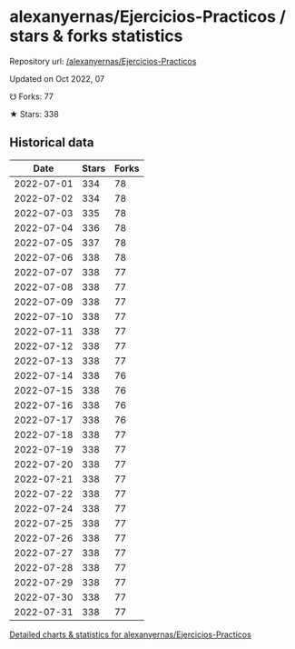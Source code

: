 # alexanyernas/Ejercicios-Practicos / stars & forks statistics

Repository url: [/alexanyernas/Ejercicios-Practicos](https://github.com/alexanyernas/Ejercicios-Practicos)

Updated on Oct 2022, 07

☋ Forks: 77

★ Stars: 338

## Historical data
| Date | Stars | Forks |
|------|-------|-------|
| 2022-07-01 | 334 | 78 | 
| 2022-07-02 | 334 | 78 | 
| 2022-07-03 | 335 | 78 | 
| 2022-07-04 | 336 | 78 | 
| 2022-07-05 | 337 | 78 | 
| 2022-07-06 | 338 | 78 | 
| 2022-07-07 | 338 | 77 | 
| 2022-07-08 | 338 | 77 | 
| 2022-07-09 | 338 | 77 | 
| 2022-07-10 | 338 | 77 | 
| 2022-07-11 | 338 | 77 | 
| 2022-07-12 | 338 | 77 | 
| 2022-07-13 | 338 | 77 | 
| 2022-07-14 | 338 | 76 | 
| 2022-07-15 | 338 | 76 | 
| 2022-07-16 | 338 | 76 | 
| 2022-07-17 | 338 | 76 | 
| 2022-07-18 | 338 | 77 | 
| 2022-07-19 | 338 | 77 | 
| 2022-07-20 | 338 | 77 | 
| 2022-07-21 | 338 | 77 | 
| 2022-07-22 | 338 | 77 | 
| 2022-07-24 | 338 | 77 | 
| 2022-07-25 | 338 | 77 | 
| 2022-07-26 | 338 | 77 | 
| 2022-07-27 | 338 | 77 | 
| 2022-07-28 | 338 | 77 | 
| 2022-07-29 | 338 | 77 | 
| 2022-07-30 | 338 | 77 | 
| 2022-07-31 | 338 | 77 | 


[Detailed charts & statistics for alexanyernas/Ejercicios-Practicos](https://reviewgithub.com/rep/alexanyernas/Ejercicios-Practicos)
